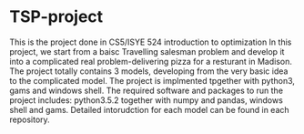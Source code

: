# TSP-project
This is the project done in CS5/ISYE 524 introduction to optimization
In this project, we start from a baisc Travelling salesman problem and develop it into a complicated real problem-delivering pizza 
for a resturant in Madison. 
The project totally contains 3 models, developing from the very basic idea to the complicated model.
The project is implmented tpgether with python3, gams and windows shell. 
The required software and packages to run the project includes: python3.5.2 together with numpy and pandas, windows shell and gams. 
Detailed intorudction for each model can be found in each repository.
